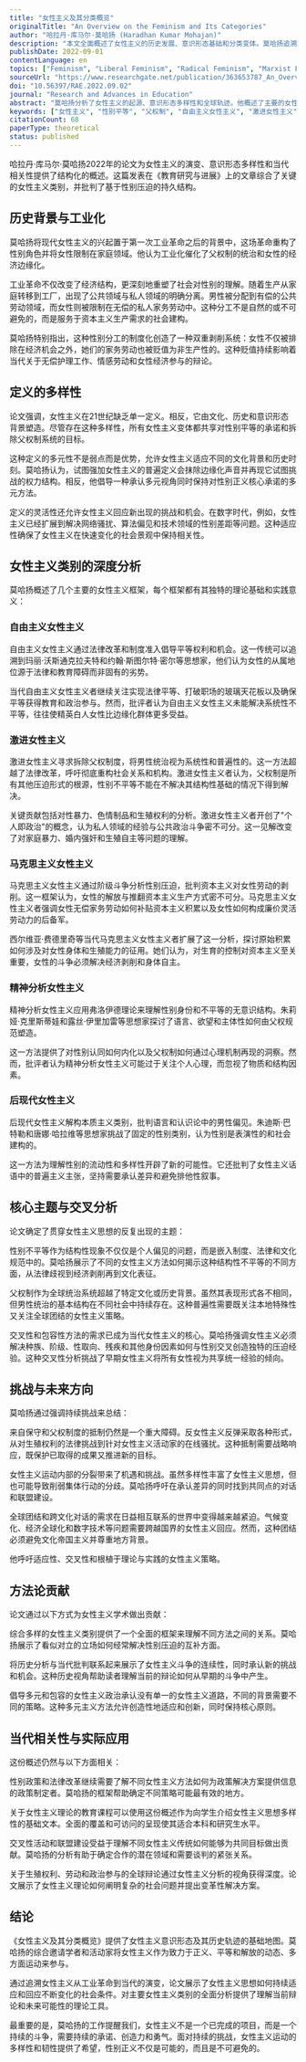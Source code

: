 ```yaml
---
title: "女性主义及其分类概览"
originalTitle: "An Overview on the Feminism and Its Categories"
author: "哈拉丹·库马尔·莫哈扬 (Haradhan Kumar Mohajan)"
description: "本文全面概述了女性主义的历史发展、意识形态基础和分类变体。莫哈扬追溯了女性主义思想从早期运动到当代辩论的演变，强调了全球性别正义的关键挑战和未来方向。"
publishDate: 2022-09-01
contentLanguage: en
topics: ["Feminism", "Liberal Feminism", "Radical Feminism", "Marxist Feminism", "Postmodern Feminism", "Gender Equality", "Patriarchy Critique"]
sourceUrl: "https://www.researchgate.net/publication/363653787_An_Overview_on_the_Feminism_and_Its_Categories"
doi: "10.56397/RAE.2022.09.02"
journal: "Research and Advances in Education"
abstract: "莫哈扬分析了女性主义的起源、意识形态多样性和全球轨迹。他概述了主要的女性主义类别——包括自由主义、激进、马克思主义、精神分析和后现代女性主义——同时强调它们对拆除父权结构和实现性别平等的共同承诺。文章还探讨了工业化对性别角色的历史影响以及女性的社会政治边缘化。最后反思了女性主义运动面临的挑战以及包容性、交叉性策略的必要性。"
keywords: ["女性主义", "性别平等", "父权制", "自由主义女性主义", "激进女性主义", "马克思主义女性主义", "后现代女性主义"]
citationCount: 68
paperType: theoretical
status: published
---
```


哈拉丹·库马尔·莫哈扬2022年的论文为女性主义的演变、意识形态多样性和当代相关性提供了结构化的概述。这篇发表在《教育研究与进展》上的文章综合了关键的女性主义类别，并批判了基于性别压迫的持久结构。

## 历史背景与工业化

莫哈扬将现代女性主义的兴起置于第一次工业革命之后的背景中，这场革命重构了性别角色并将女性限制在家庭领域。他认为工业化催化了父权制的统治和女性的经济边缘化。

工业革命不仅改变了经济结构，更深刻地重塑了社会对性别的理解。随着生产从家庭转移到工厂，出现了公共领域与私人领域的明确分离。男性被分配到有偿的公共劳动领域，而女性则被限制在无偿的私人家务劳动中。这种分工不是自然的或不可避免的，而是服务于资本主义生产需求的社会建构。

莫哈扬特别指出，这种性别分工的制度化创造了一种双重剥削系统：女性不仅被排除在经济机会之外，她们的家务劳动也被贬值为非生产性的。这种贬值持续影响着当代关于无偿护理工作、情感劳动和女性经济参与的辩论。

## 定义的多样性

论文强调，女性主义在21世纪缺乏单一定义。相反，它由文化、历史和意识形态背景塑造。尽管存在这种多样性，所有女性主义变体都共享对性别平等的承诺和拆除父权制系统的目标。

这种定义的多元性不是弱点而是优势，允许女性主义适应不同的文化背景和历史时刻。莫哈扬认为，试图强加女性主义的普遍定义会抹除边缘化声音并再现它试图挑战的权力结构。相反，他倡导一种承认多元视角同时保持对性别正义核心承诺的多元方法。

定义的灵活性还允许女性主义回应新出现的挑战和机会。在数字时代，例如，女性主义已经扩展到解决网络骚扰、算法偏见和技术领域的性别差距等问题。这种适应性确保了女性主义在快速变化的社会景观中保持相关性。

## 女性主义类别的深度分析

莫哈扬概述了几个主要的女性主义框架，每个框架都有其独特的理论基础和实践意义：

### 自由主义女性主义

自由主义女性主义通过法律改革和制度准入倡导平等权利和机会。这一传统可以追溯到玛丽·沃斯通克拉夫特和约翰·斯图尔特·密尔等思想家，他们认为女性的从属地位源于法律和教育障碍而非固有的劣势。

当代自由主义女性主义者继续关注实现法律平等、打破职场的玻璃天花板以及确保平等获得教育和政治参与。然而，批评者认为自由主义女性主义未能解决系统性不平等，往往使精英白人女性比边缘化群体更多受益。

### 激进女性主义

激进女性主义寻求拆除父权制度，将男性统治视为系统性和普遍性的。这一方法超越了法律改革，呼吁彻底重构社会关系和机构。激进女性主义者认为，父权制是所有其他压迫形式的根源，性别不平等不能在不解决其结构性基础的情况下得到解决。

关键贡献包括对性暴力、色情制品和生殖权利的分析。激进女性主义者开创了"个人即政治"的概念，认为私人领域的经验与公共政治斗争密不可分。这一见解改变了对家庭暴力、婚内强奸和生殖自主等问题的理解。

### 马克思主义女性主义

马克思主义女性主义通过阶级斗争分析性别压迫，批判资本主义对女性劳动的剥削。这一框架认为，女性的解放与推翻资本主义生产方式密不可分。马克思主义女性主义者强调女性无偿家务劳动如何补贴资本主义积累以及女性如何构成廉价灵活劳动力的后备军。

西尔维亚·费德里奇等当代马克思主义女性主义者扩展了这一分析，探讨原始积累如何涉及对女性身体和生殖能力的征用。她们认为，对生育的控制对资本主义至关重要，女性的斗争必须解决经济剥削和身体自主。

### 精神分析女性主义

精神分析女性主义应用弗洛伊德理论来理解性别身份和不平等的无意识结构。朱莉娅·克里斯蒂娃和露丝·伊里加雷等思想家探讨了语言、欲望和主体性如何由父权规范塑造。

这一方法提供了对性别认同如何内化以及父权制如何通过心理机制再现的洞察。然而，批评者认为精神分析女性主义可能过于关注个人心理，而忽视了物质和结构因素。

### 后现代女性主义

后现代女性主义解构本质主义类别，批判语言和认识论中的男性偏见。朱迪斯·巴特勒和唐娜·哈拉维等思想家挑战了固定的性别类别，认为性别是表演性的和社会建构的。

这一方法为理解性别的流动性和多样性开辟了新的可能性。它还批判了女性主义话语中的普遍主义主张，坚持需要承认差异和避免排他性叙事。

## 核心主题与交叉分析

论文确定了贯穿女性主义思想的反复出现的主题：

性别不平等作为结构性现象不仅仅是个人偏见的问题，而是嵌入制度、法律和文化规范中的。莫哈扬展示了不同的女性主义方法如何揭示这种结构性不平等的不同方面，从法律歧视到经济剥削再到文化表征。

父权制作为全球统治系统超越了特定文化或历史背景。虽然其表现形式各不相同，但男性统治的基本结构在不同社会中持续存在。这种普遍性需要既关注本地特殊性又关注全球团结的女性主义策略。

交叉性和包容性方法的需求已成为当代女性主义的核心。莫哈扬强调女性主义必须解决种族、阶级、性取向、残疾和其他身份因素如何与性别交叉创造独特的压迫经验。这种交叉性分析挑战了早期女性主义将所有女性视为共享统一经验的倾向。

## 挑战与未来方向

莫哈扬通过强调持续挑战来总结：

来自保守和父权制度的抵制仍然是一个重大障碍。反女性主义反弹采取各种形式，从对生殖权利的法律挑战到针对女性主义活动家的在线骚扰。这种抵制需要战略响应，既保护已取得的成果又推进新的目标。

女性主义运动内部的分裂带来了机遇和挑战。虽然多样性丰富了女性主义思想，但也可能导致削弱集体行动的分歧。莫哈扬呼吁在承认差异的同时找到共同点的对话和联盟建设。

全球团结和跨文化对话的需求在日益相互联系的世界中变得越来越紧迫。气候变化、经济全球化和数字技术等问题需要跨越国界的女性主义回应。然而，这种团结必须避免文化帝国主义并尊重地方背景。

他呼吁适应性、交叉性和根植于理论与实践的女性主义策略。

## 方法论贡献

论文通过以下方式为女性主义学术做出贡献：

综合多样的女性主义类别提供了一个全面的框架来理解不同方法之间的关系。莫哈扬展示了看似对立的立场如何经常解决性别压迫的互补方面。

将历史分析与当代批判联系起来展示了女性主义斗争的连续性，同时承认新的挑战和机会。这种历史视角帮助读者理解当前的辩论如何从早期的斗争中产生。

倡导多元和包容的女性主义政治承认没有单一的女性主义道路，不同的背景需要不同的策略。这种多元主义方法允许创造性地适应和创新，同时保持核心原则。

## 当代相关性与实际应用

这份概述仍然与以下方面相关：

性别政策和法律改革继续需要了解不同女性主义方法如何为政策解决方案提供信息的政策制定者。莫哈扬的框架帮助确定不同策略可能最有效的地方。

关于女性主义理论的教育课程可以使用这份概述作为向学生介绍女性主义思想多样性的基础文本。全面的覆盖和可访问的呈现使其适合本科和研究生水平。

交叉性活动和联盟建设受益于理解不同女性主义传统如何能够为共同目标做出贡献。莫哈扬的分析有助于确定合作的潜在领域和需要谈判的紧张关系。

关于生殖权利、劳动和政治参与的全球辩论通过女性主义分析的视角获得深度。论文展示了女性主义理论如何阐明复杂的社会问题并提出变革性解决方案。

## 结论

《女性主义及其分类概览》提供了女性主义意识形态及其历史轨迹的基础地图。莫哈扬的综合邀请学者和活动家将女性主义作为致力于正义、平等和解放的动态、多方面运动来参与。

通过追溯女性主义从工业革命到当代的演变，论文展示了女性主义思想如何持续适应和回应不断变化的社会条件。对主要女性主义类别的全面分析提供了理解当前辩论和未来可能性的理论工具。

最重要的是，莫哈扬的工作提醒我们，女性主义不是一个已完成的项目，而是一个持续的斗争，需要持续的承诺、创造力和勇气。面对持续的挑战，女性主义运动的多样性和韧性提供了希望，性别正义不仅是可能的，而且是不可避免的。
